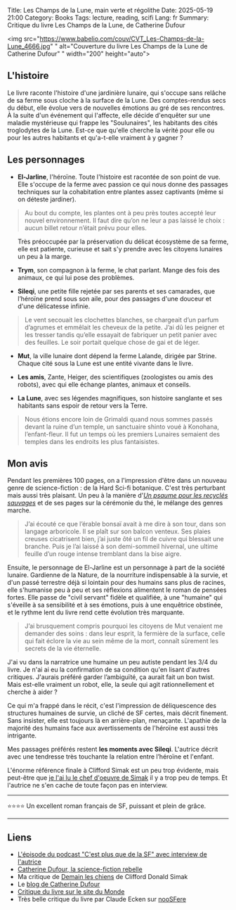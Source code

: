 Title: Les Champs de la Lune, main verte et régolithe
Date: 2025-05-19 21:00
Category: Books
Tags: lecture, reading, scifi
Lang: fr
Summary: Critique du livre Les Champs de la Lune, de Catherine Dufour

<img src="https://www.babelio.com/couv/CVT_Les-Champs-de-la-Lune_4666.jpg"
" alt="Couverture du livre Les Champs de la Lune de Catherine Dufour"
" width="200" height="auto">

## L'histoire

Le livre raconte l'histoire d'une jardinière lunaire, qui s'occupe sans relâche de sa ferme sous cloche à la surface de la Lune. Des comptes-rendus secs du début, elle évolue vers de nouvelles émotions au gré de ses rencontres. À la suite d'un événement qui l'affecte, elle décide d'enquêter sur une maladie mystérieuse qui frappe les "Soulunaires", les habitants des cités troglodytes de la Lune. Est-ce que qu'elle cherche la vérité pour elle ou pour les autres habitants et qu'a-t-elle vraiment à y gagner ?

## Les personnages

* **El-Jarline**, l'héroïne. Toute l'histoire est racontée de son point de vue. Elle s'occupe de la ferme avec passion ce qui nous donne des passages techniques sur la cohabitation entre plantes assez captivants (même si on déteste jardiner).

> Au bout du compte, les plantes ont à peu près toutes accepté leur nouvel environnement. Il faut dire qu’on ne leur a pas laissé le choix : aucun billet retour n’était prévu pour elles.

<ul>Très préoccupée par la préservation du délicat écosystème de sa ferme, elle est patiente, curieuse et sait s'y prendre avec les citoyens lunaires un peu à la marge.</ul>

* **Trym**, son compagnon à la ferme, le chat parlant. Mange des fois des animaux, ce qui lui pose des problèmes.

* **Sileqi**, une petite fille rejetée par ses parents et ses camarades, que l’héroïne prend sous son aile, pour des passages d'une douceur et d'une délicatesse infinie.

> Le vent secouait les clochettes blanches, se chargeait d’un parfum d’agrumes et emmêlait les cheveux de la petite. J’ai dû les peigner et les tresser tandis qu’elle essayait de fabriquer un petit panier avec des feuilles. Le soir portait quelque chose de gai et de léger.

* **Mut**, la ville lunaire dont dépend la ferme Lalande, dirigée par Strine. Chaque cité sous la Lune est une entité vivante dans le livre.

* **Les amis**, Zante, Heiger, des scientifiques (zoologistes ou amis des robots), avec qui elle échange plantes, animaux et conseils.

* **La Lune**, avec ses légendes magnifiques, son histoire sanglante et ses habitants sans espoir de retour vers la Terre.

> Nous étions encore loin de Grimaldi quand nous sommes passés devant la ruine d’un temple, un sanctuaire shinto voué à Konohana, l’enfant-fleur. Il fut un temps où les premiers Lunaires semaient des temples dans les endroits les plus fantaisistes.

## Mon avis

Pendant les premières 100 pages, on a l'impression d'être dans un nouveau genre de science-fiction : de la Hard Sci-fi botanique. C'est très perturbant mais aussi très plaisant. Un peu à la manière d'_[Un psaume pour les recyclés sauvages](https://www.l-atalante.com/catalogue/la-dentelle-du-cygne/un-psaume-pour-les-recycles-sauvages-9791036001192/)_ et de ses pages sur la cérémonie du thé, le mélange des genres marche.

> J’ai écouté ce que l’érable bonsaï avait à me dire à son tour, dans son langage arboricole. Il se plaît sur son balcon venteux. Ses plaies creuses cicatrisent bien, j’ai juste ôté un fil de cuivre qui blessait une branche. Puis je l’ai laissé à son demi-sommeil hivernal, une ultime feuille d’un rouge intense tremblant dans la bise aigre.

Ensuite, le personnage de El-Jarline est un personnage à part de la société lunaire. Gardienne de la Nature, de la nourriture indispensable à la survie, et d'un passé terrestre déjà si lointain pour des humains sans plus de racines, elle s'humanise peu à peu et ses réflexions alimentent le roman de pensées fortes. Elle passe de "civil servant" fidèle et qualifiée, à une "humaine" qui s'éveille à sa sensibilité et à ses émotions, puis à une enquêtrice obstinée, et le rythme lent du livre rend cette évolution très marquante.

> J’ai brusquement compris pourquoi les citoyens de Mut venaient me demander des soins : dans leur esprit, la fermière de la surface, celle qui fait éclore la vie au sein même de la mort, connaît sûrement les secrets de la vie éternelle.

J'ai vu dans la narratrice une humaine un peu autiste pendant les 3/4 du livre. Je n'ai ai eu la confirmation de sa condition qu'en lisant d'autres critiques. J'aurais préféré garder l’ambiguïté, ça aurait fait un bon twist. Mais est-elle vraiment un robot, elle, la seule qui agit rationnellement et cherche à aider ?

Ce qui m'a frappé dans le récit, c'est l'impression de déliquescence des structures humaines de survie, un cliché de SF certes, mais décrit finement. Sans insister, elle est toujours là en arrière-plan, menaçante. L'apathie de la majorité des humains face aux avertissements de l'héroïne est aussi très intrigante.

Mes passages préférés restent **les moments avec Sileqi**. L'autrice décrit avec une tendresse très touchante la relation entre l’héroïne et l'enfant.

L'énorme référence finale à Clifford Simak est un peu trop évidente, mais peut-être que [je l'ai lu le chef d'oeuvre de Simak]({filename}/content/books/demain-les-chiens.md) il y a trop peu de temps. Et l'autrice ne s'en cache de toute façon pas en interview.

---

⭐⭐⭐⭐ Un excellent roman français de SF, puissant et plein de grâce.

---

## Liens

* [L'épisode du podcast "C'est plus que de la SF" avec interview de l'autrice](https://www.cestplusquedelasf.com/podcasts/les-champs-de-la-lune)
* [Catherine Dufour, la science-fiction rebelle](https://www.cestplusquedelasf.com/actualites/catherine-dufour-la-science-fiction-rebelle)
* Ma critique de [Demain les chiens]({filename}/books/demain-les-chiens.md) de Clifford Donald Simak
* Le [blog de Catherine Dufour](https://kat.mecreant.org/)
* [Critique du livre sur le site du Monde](https://www.lemonde.fr/livres/article/2024/11/14/nos-choix-de-lectures-je-suis-celle-que-vous-cherchez-les-champs-de-la-lune-la-petite-s-ur_6392686_3260.html)
* Très belle critique du livre par Claude Ecken sur [nooSFere](https://www.noosfere.org/Livres/niourf.asp?numlivre=2146639154)

